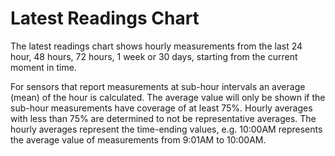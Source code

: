 
# Latest Readings Chart

The latest readings chart shows hourly measurements from the last 24 hour, 48 hours, 72 hours, 1 week or 30 days, starting from the current moment in time.

For sensors that report measurements at sub-hour intervals an average (mean) of the hour is calculated. The average value will only be shown if the sub-hour measurements have coverage of at least 75%. Hourly averages with less than 75% are determined to not be representative averages. The hourly averages represent the time-ending values, e.g. 10:00AM represents the average value of measurements from 9:01AM to 10:00AM.

